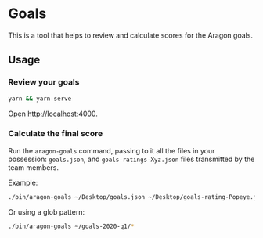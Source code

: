 # Goals

This is a tool that helps to review and calculate scores for the Aragon goals.

## Usage

### Review your goals

```sh
yarn && yarn serve
```

Open <http://localhost:4000>.

### Calculate the final score

Run the `aragon-goals` command, passing to it all the files in your possession:
`goals.json`, and `goals-ratings-Xyz.json` files transmitted by the team
members.

Example:

```sh
./bin/aragon-goals ~/Desktop/goals.json ~/Desktop/goals-rating-Popeye.json ~/Desktop/goals-rating-Olive.json
```

Or using a glob pattern:

```sh
./bin/aragon-goals ~/goals-2020-q1/*
```

